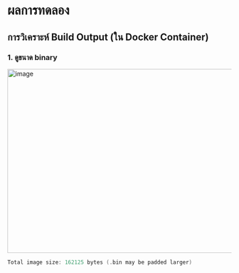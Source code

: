 # ผลการทดลอง
## การวิเคราะห์ Build Output (ใน Docker Container)
### 1. ดูขนาด binary
<img width="757" height="413" alt="image" src="https://github.com/user-attachments/assets/97ce31f9-0b5b-4c6a-8373-bef7e0a00314" />

```c
Total image size: 162125 bytes (.bin may be padded larger)
```
